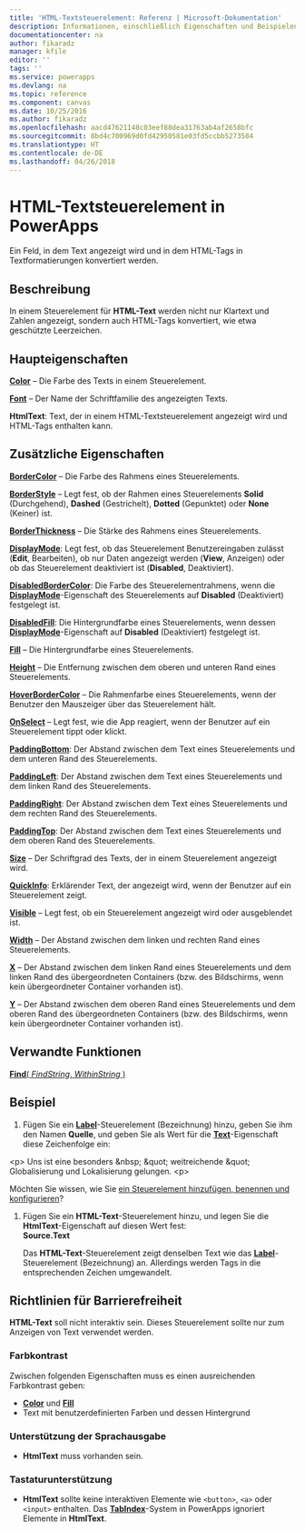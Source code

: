 ```yaml
---
title: 'HTML-Textsteuerelement: Referenz | Microsoft-Dokumentation'
description: Informationen, einschließlich Eigenschaften und Beispielen, über das HTML-Textsteuerelement
documentationcenter: na
author: fikaradz
manager: kfile
editor: ''
tags: ''
ms.service: powerapps
ms.devlang: na
ms.topic: reference
ms.component: canvas
ms.date: 10/25/2016
ms.author: fikaradz
ms.openlocfilehash: aacd47621148c03eef88dea31763ab4af2658bfc
ms.sourcegitcommit: 8bd4c700969d0fd42950581e03fd5ccbb5273584
ms.translationtype: HT
ms.contentlocale: de-DE
ms.lasthandoff: 04/26/2018
---
```

# <a name="html-text-control-in-powerapps"></a>HTML-Textsteuerelement in PowerApps
Ein Feld, in dem Text angezeigt wird und in dem HTML-Tags in Textformatierungen konvertiert werden.

## <a name="description"></a>Beschreibung
In einem Steuerelement für **HTML-Text** werden nicht nur Klartext und Zahlen angezeigt, sondern auch HTML-Tags konvertiert, wie etwa geschützte Leerzeichen.

## <a name="key-properties"></a>Haupteigenschaften
**[Color](properties-color-border.md)** – Die Farbe des Texts in einem Steuerelement.

**[Font](properties-text.md)** – Der Name der Schriftfamilie des angezeigten Texts.

**HtmlText**: Text, der in einem HTML-Textsteuerelement angezeigt wird und HTML-Tags enthalten kann.

## <a name="additional-properties"></a>Zusätzliche Eigenschaften
**[BorderColor](properties-color-border.md)** – Die Farbe des Rahmens eines Steuerelements.

**[BorderStyle](properties-color-border.md)** – Legt fest, ob der Rahmen eines Steuerelements **Solid** (Durchgehend), **Dashed** (Gestrichelt), **Dotted** (Gepunktet) oder **None** (Keiner) ist.

**[BorderThickness](properties-color-border.md)** – Die Stärke des Rahmens eines Steuerelements.

**[DisplayMode](properties-core.md)**: Legt fest, ob das Steuerelement Benutzereingaben zulässt (**Edit**, Bearbeiten), ob nur Daten angezeigt werden (**View**, Anzeigen) oder ob das Steuerelement deaktiviert ist (**Disabled**, Deaktiviert).

**[DisabledBorderColor](properties-color-border.md)**: Die Farbe des Steuerelementrahmens, wenn die **[DisplayMode](properties-core.md)**-Eigenschaft des Steuerelements auf **Disabled** (Deaktiviert) festgelegt ist.

**[DisabledFill](properties-color-border.md)**: Die Hintergrundfarbe eines Steuerelements, wenn dessen **[DisplayMode](properties-core.md)**-Eigenschaft auf **Disabled** (Deaktiviert) festgelegt ist.

**[Fill](properties-color-border.md)** – Die Hintergrundfarbe eines Steuerelements.

**[Height](properties-size-location.md)** – Die Entfernung zwischen dem oberen und unteren Rand eines Steuerelements.

**[HoverBorderColor](properties-color-border.md)** – Die Rahmenfarbe eines Steuerelements, wenn der Benutzer den Mauszeiger über das Steuerelement hält.

**[OnSelect](properties-core.md)** – Legt fest, wie die App reagiert, wenn der Benutzer auf ein Steuerelement tippt oder klickt.

**[PaddingBottom](properties-size-location.md)**: Der Abstand zwischen dem Text eines Steuerelements und dem unteren Rand des Steuerelements.

**[PaddingLeft](properties-size-location.md)**: Der Abstand zwischen dem Text eines Steuerelements und dem linken Rand des Steuerelements.

**[PaddingRight](properties-size-location.md)**: Der Abstand zwischen dem Text eines Steuerelements und dem rechten Rand des Steuerelements.

**[PaddingTop](properties-size-location.md)**: Der Abstand zwischen dem Text eines Steuerelements und dem oberen Rand des Steuerelements.

**[Size](properties-text.md)** – Der Schriftgrad des Texts, der in einem Steuerelement angezeigt wird.

**[QuickInfo](properties-core.md)**: Erklärender Text, der angezeigt wird, wenn der Benutzer auf ein Steuerelement zeigt.

**[Visible](properties-core.md)** – Legt fest, ob ein Steuerelement angezeigt wird oder ausgeblendet ist.

**[Width](properties-size-location.md)** – Der Abstand zwischen dem linken und rechten Rand eines Steuerelements.

**[X](properties-size-location.md)** – Der Abstand zwischen dem linken Rand eines Steuerelements und dem linken Rand des übergeordneten Containers (bzw. des Bildschirms, wenn kein übergeordneter Container vorhanden ist).

**[Y](properties-size-location.md)** – Der Abstand zwischen dem oberen Rand eines Steuerelements und dem oberen Rand des übergeordneten Containers (bzw. des Bildschirms, wenn kein übergeordneter Container vorhanden ist).

## <a name="related-functions"></a>Verwandte Funktionen
[**Find**( *FindString*, *WithinString* )](../functions/function-find.md)

## <a name="example"></a>Beispiel
1. Fügen Sie ein **[Label](control-text-box.md)**-Steuerelement (Bezeichnung) hinzu, geben Sie ihm den Namen **Quelle**, und geben Sie als Wert für die **[Text](properties-core.md)**-Eigenschaft diese Zeichenfolge ein:

\<p> Uns ist eine besonders \&nbsp; \&quot; weitreichende \&quot; Globalisierung und Lokalisierung gelungen. \<p>

Möchten Sie wissen, wie Sie [ein Steuerelement hinzufügen, benennen und konfigurieren](../add-configure-controls.md)?

1. Fügen Sie ein **HTML-Text**-Steuerelement hinzu, und legen Sie die **HtmlText**-Eigenschaft auf diesen Wert fest:<br>
   **Source.Text**
   
     Das **HTML-Text**-Steuerelement zeigt denselben Text wie das **[Label](control-text-box.md)**-Steuerelement (Bezeichnung) an. Allerdings werden Tags in die entsprechenden Zeichen umgewandelt.


## <a name="accessibility-guidelines"></a>Richtlinien für Barrierefreiheit
**HTML-Text** soll nicht interaktiv sein. Dieses Steuerelement sollte nur zum Anzeigen von Text verwendet werden.

### <a name="color-contrast"></a>Farbkontrast
Zwischen folgenden Eigenschaften muss es einen ausreichenden Farbkontrast geben:
* **[Color](properties-color-border.md)** und **[Fill](properties-color-border.md)**
* Text mit benutzerdefinierten Farben und dessen Hintergrund

### <a name="screen-reader-support"></a>Unterstützung der Sprachausgabe
* **HtmlText** muss vorhanden sein.

### <a name="keyboard-support"></a>Tastaturunterstützung
* **HtmlText** sollte keine interaktiven Elemente wie `<button>`, `<a>` oder `<input>` enthalten. Das **[TabIndex](properties-accessibility.md)**-System in PowerApps ignoriert Elemente in **HtmlText**.
